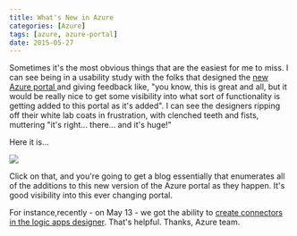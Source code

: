 ```yaml
---
title: What's New in Azure
categories: [Azure]
tags: [azure, azure-portal]
date: 2015-05-27
---
```


Sometimes it's the most obvious things that are the easiest for me to miss. I can see being in a usability study with the folks that designed the [new Azure portal ](http://portal.azure.com/)and giving feedback like, "you know, this is great and all, but it would be really nice to get some visibility into what sort of functionality is getting added to this portal as it's added". I can see the designers ripping off their white lab coats in frustration, with clenched teeth and fists, muttering "it's right... there... and it's huge!"

Here it is...

![](/files/whatsnewinazure_01.png)

Click on that, and you're going to get a blog essentially that enumerates all of the additions to this new version of the Azure portal as they happen. It's good visibility into this ever changing portal.

For instance,recently - on May 13 - we got the ability to [create connectors in the logic apps designer](http://azure.microsoft.com/en-us/updates/create-connectors-in-logic-apps-designer/). That's helpful. Thanks, Azure team.